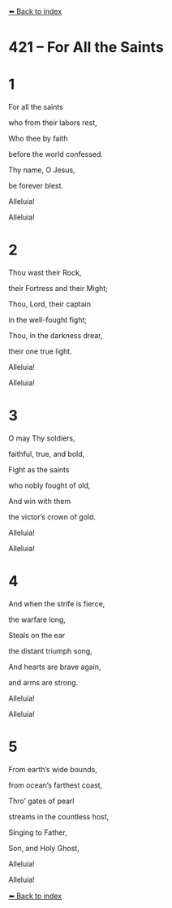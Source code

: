 [⬅️ Back to index](../README.md)

# 421 – For All the Saints





# 1

For all the saints

who from their labors rest,

Who thee by faith

before the world confessed.

Thy name, O Jesus,

be forever blest.

Alleluia!

Alleluia!



# 2

Thou wast their Rock,

their Fortress and their Might;

Thou, Lord, their captain

in the well-fought fight;

Thou, in the darkness drear,

their one true light.

Alleluia!

Alleluia!



# 3

O may Thy soldiers,

faithful, true, and bold,

Fight as the saints

who nobly fought of old,

And win with them

the victor’s crown of gold.

Alleluia!

Alleluia!



# 4

And when the strife is fierce,

the warfare long,

Steals on the ear

the distant triumph song,

And hearts are brave again,

and arms are strong.

Alleluia!

Alleluia!



# 5

From earth’s wide bounds,

from ocean’s farthest coast,

Thro’ gates of pearl

streams in the countless host,

Singing to Father,

Son, and Holy Ghost,

Alleluia!

Alleluia!

[⬅️ Back to index](../README.md)
